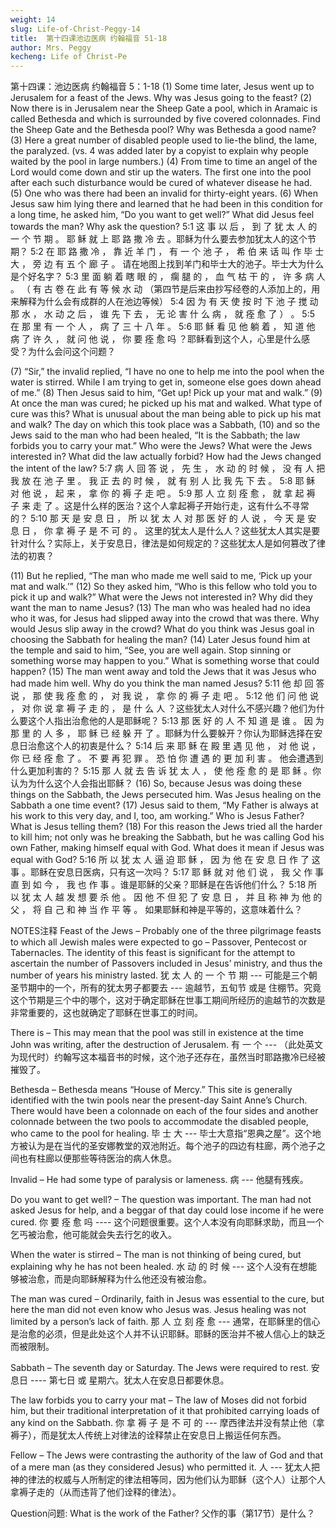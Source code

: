 ```yaml
---
weight: 14
slug: Life-of-Christ-Peggy-14
title:  第十四课池边医病 约翰福音 51-18
author: Mrs. Peggy
kecheng: Life of Christ-Pe
---
```


第十四课：池边医病 约翰福音 5：1-18
(1) Some time later, Jesus went up to Jerusalem for a feast of the Jews. Why was Jesus going to the feast? (2) Now there is in Jerusalem near the Sheep Gate a pool, which in Aramaic is called Bethesda and which is surrounded by five covered colonnades. Find the Sheep Gate and the Bethesda pool? Why was Bethesda a good name? (3) Here a great number of disabled people used to lie-the blind, the lame, the paralyzed. (vs. 4 was added later by a copyist to explain why people waited by the pool in large numbers.) (4) From time to time an angel of the Lord would come down and stir up the waters. The first one into the pool after each such disturbance would be cured of whatever disease he had. (5) One who was there had been an invalid for thirty-eight years. (6) When Jesus saw him lying there and learned that he had been in this condition for a long time, he asked him, “Do you want to get well?” What did Jesus feel towards the man? Why ask the question?
5:1 这 事 以 后 ， 到 了 犹 太 人 的 一 个 节 期 。 耶 稣 就 上 耶 路 撒 冷 去 。耶稣为什么要去参加犹太人的这个节期？ 5:2 在 耶 路 撒 冷 ， 靠 近 羊 门 ， 有 一 个 池 子 ， 希 伯 来 话 叫 作 毕 士 大 ， 旁 边 有 五 个 廊 子 。 请在地图上找到羊门和毕士大的池子。毕士大为什么是个好名字？ 5:3 里 面 躺 着 瞎 眼 的 ， 瘸 腿 的 ， 血 气 枯 干 的 ， 许 多 病 人 。 （ 有 古 卷 在 此 有 等 候 水 动 （第四节是后来由抄写经卷的人添加上的，用来解释为什么会有成群的人在池边等候） 5:4 因 为 有 天 使 按 时 下 池 子 搅 动 那 水 ， 水 动 之 后 ， 谁 先 下 去 ， 无 论 害 什 么 病 ， 就 痊 愈 了 ） 。 5:5 在 那 里 有 一 个 人 ， 病 了 三 十 八 年 。 5:6 耶 稣 看 见 他 躺 着 ， 知 道 他 病 了 许 久 ， 就 问 他 说 ， 你 要 痊 愈 吗 ？耶稣看到这个人，心里是什么感受？为什么会问这个问题？

(7) “Sir,” the invalid replied, “I have no one to help me into the pool when the water is stirred. While I am trying to get in, someone else goes down ahead of me.” (8) Then Jesus said to him, “Get up! Pick up your mat and walk.” (9) At once the man was cured; he picked up his mat and walked. What type of cure was this? What is unusual about the man being able to pick up his mat and walk? The day on which this took place was a Sabbath, (10) and so the Jews said to the man who had been healed, “It is the Sabbath; the law forbids you to carry your mat.” Who were the Jews? What were the Jews interested in? What did the law actually forbid? How had the Jews changed the intent of the law?
5:7 病 人 回 答 说 ， 先 生 ， 水 动 的 时 候 ， 没 有 人 把 我 放 在 池 子 里 。 我 正 去 的 时 候 ， 就 有 别 人 比 我 先 下 去 。 5:8 耶 稣 对 他 说 ， 起 来 ， 拿 你 的 褥 子 走 吧 。 5:9 那 人 立 刻 痊 愈 ， 就 拿 起 褥 子 来 走 了 。这是什么样的医治？这个人拿起褥子开始行走，这有什么不寻常的？ 5:10 那 天 是 安 息 日 ， 所 以 犹 太 人 对 那 医 好 的 人 说 ， 今 天 是 安 息 日 ， 你 拿 褥 子 是 不 可 的 。 这里的犹太人是什么人？这些犹太人其实是要针对什么？实际上，关于安息日，律法是如何规定的？这些犹太人是如何篡改了律法的初衷？

(11) But he replied, “The man who made me well said to me, ‘Pick up your mat and walk.’” (12) So they asked him, “Who is this fellow who told you to pick it up and walk?” What were the Jews not interested in? Why did they want the man to name Jesus? (13) The man who was healed had no idea who it was, for Jesus had slipped away into the crowd that was there. Why would Jesus slip away in the crowd? What do you think was Jesus goal in choosing the Sabbath for healing the man? (14) Later Jesus found him at the temple and said to him, “See, you are well again. Stop sinning or something worse may happen to you.” What is something worse that could happen? (15) The man went away and told the Jews that it was Jesus who had made him well. Why do you think the man named Jesus?
5:11 他 却 回 答 说 ， 那 使 我 痊 愈 的 ， 对 我 说 ， 拿 你 的 褥 子 走 吧 。 5:12 他 们 问 他 说 ， 对 你 说 拿 褥 子 走 的 ， 是 什 么 人 ？这些犹太人对什么不感兴趣？他们为什么要这个人指出治愈他的人是耶稣呢？ 5:13 那 医 好 的 人 不 知 道 是 谁 。 因 为 那 里 的 人 多 ， 耶 稣 已 经 躲 开 了 。耶稣为什么要躲开？你认为耶稣选择在安息日治愈这个人的初衷是什么？ 5:14 后 来 耶 稣 在 殿 里 遇 见 他 ， 对 他 说 ， 你 已 经 痊 愈 了 。 不 要 再 犯 罪 。 恐 怕 你 遭 遇 的 更 加 利 害 。 他会遭遇到什么更加利害的？ 5:15 那 人 就 去 告 诉 犹 太 人 ， 使 他 痊 愈 的 是 耶 稣 。你认为为什么这个人会指出耶稣？
(16) So, because Jesus was doing these things on the Sabbath, the Jews persecuted him. Was Jesus healing on the Sabbath a one time event? (17) Jesus said to them, “My Father is always at his work to this very day, and I, too, am working.” Who is Jesus Father? What is Jesus telling them? (18) For this reason the Jews tried all the harder to kill him; not only was he breaking the Sabbath, but he was calling God his own Father, making himself equal with God. What does it mean if Jesus was equal with God?
5:16 所 以 犹 太 人 逼 迫 耶 稣 ， 因 为 他 在 安 息 日 作 了 这 事 。耶稣在安息日医病，只有这一次吗？ 5:17 耶 稣 就 对 他 们 说 ， 我 父 作 事 直 到 如 今 ， 我 也 作 事 。谁是耶稣的父亲？耶稣是在告诉他们什么？ 5:18 所 以 犹 太 人 越 发 想 要 杀 他 。 因 他 不 但 犯 了 安 息 日 ， 并 且 称 神 为 他 的 父 ， 将 自 己 和 神 当 作 平 等 。 如果耶稣和神是平等的，这意味着什么？

NOTES注释
Feast of the Jews – Probably one of the three pilgrimage feasts to which all Jewish males were expected to go – Passover, Pentecost or Tabernacles. The identity of this feast is significant for the attempt to ascertain the number of Passovers included in Jesus’ ministry, and thus the number of years his ministry lasted.
犹 太 人 的 一 个 节 期 --- 可能是三个朝圣节期中的一个，所有的犹太男子都要去 --- 逾越节，五旬节 或是 住棚节。究竟这个节期是三个中的哪个，这对于确定耶稣在世事工期间所经历的逾越节的次数是非常重要的，这也就确定了耶稣在世事工的时间。

There is – This may mean that the pool was still in existence at the time John was writing, after the destruction of Jerusalem.
有 一 个 --- （此处英文为现代时）约翰写这本福音书的时候，这个池子还存在，虽然当时耶路撒冷已经被摧毁了。

Bethesda – Bethesda means “House of Mercy.” This site is generally identified with the twin pools near the present-day Saint Anne’s Church. There would have been a colonnade on each of the four sides and another colonnade between the two pools to accommodate the disabled people, who came to the pool for healing.
毕 士 大 --- 毕士大意指“恩典之屋”。这个地方被认为是在当代的圣安娜教堂的双池附近。每个池子的四边有柱廊，两个池子之间也有柱廊以便那些等待医治的病人休息。

Invalid – He had some type of paralysis or lameness.
病 --- 他腿有残疾。

Do you want to get well? – The question was important. The man had not asked Jesus for help, and a beggar of that day could lose income if he were cured.
你 要 痊 愈 吗 ---- 这个问题很重要。这个人本没有向耶稣求助，而且一个乞丐被治愈，他可能就会失去行乞的收入。

When the water is stirred – The man is not thinking of being cured, but explaining why he has not been healed.
水 动 的 时 候 --- 这个人没有在想能够被治愈，而是向耶稣解释为什么他还没有被治愈。

The man was cured – Ordinarily, faith in Jesus was essential to the cure, but here the man did not even know who Jesus was. Jesus healing was not limited by a person’s lack of faith.
那 人 立 刻 痊 愈 --- 通常，在耶稣里的信心是治愈的必须，但是此处这个人并不认识耶稣。耶稣的医治并不被人信心上的缺乏而被限制。

Sabbath – The seventh day or Saturday. The Jews were required to rest.
安息日 ---- 第七日 或 星期六。犹太人在安息日都要休息。

The law forbids you to carry your mat – The law of Moses did not forbid him, but their traditional interpretation of it that prohibited carrying loads of any kind on the Sabbath.
你 拿 褥 子 是 不 可 的 --- 摩西律法并没有禁止他（拿褥子），而是犹太人传统上对律法的诠释禁止在安息日上搬运任何东西。

Fellow – The Jews were contrasting the authority of the law of God and that of a mere man (as they considered Jesus) who permitted it.
人 --- 犹太人把神的律法的权威与人所制定的律法相等同，因为他们认为耶稣（这个人）让那个人拿褥子走的（从而违背了他们诠释的律法）。

Question问题:
What is the work of the Father?
父作的事（第17节）是什么？
